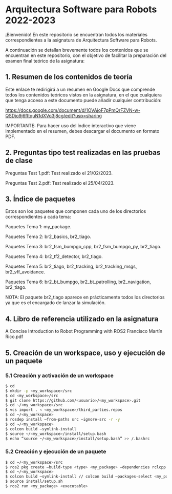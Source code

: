 # Arquitectura Software para Robots 2022-2023

¡Bienvenido! En este repositorio se encuentran todos los materiales correspondientes a la asignatura de Arquitectura Software para Robots.

A continuación se detallan brevemente todos los contenidos que se encuentran en este repositorio, con el objetivo de facilitar la preparación del examen final teórico de la asignatura:

## 1. Resumen de los contenidos de teoría

Este enlace te redirigirá a un resumen en Google Docs que comprende todos los contenidos teóricos vistos en la asignatura, en el que cualquiera que tenga acceso a este documento puede añadir cualquier contribución:

https://docs.google.com/document/d/1OVAjoF7pPmQrFZVN-w-QSDjo9j6fItquN1dXVo3j8cg/edit?usp=sharing

IMPORTANTE: Para hacer uso del índice interactivo que viene implementado en el resumen, debes descargar el documento en formato PDF.

## 2. Preguntas tipo test realizadas en las pruebas de clase

Preguntas Test 1.pdf: Test realizado el 21/02/2023.

Preguntas Test 2.pdf: Test realizado el 25/04/2023.

## 3. Índice de paquetes

Estos son los paquetes que componen cada uno de los directorios correspondientes a cada tema:

Paquetes Tema 1: my_package.

Paquetes Tema 2: br2_basics, br2_tiago.

Paquetes Tema 3: br2_fsm_bumpgo_cpp, br2_fsm_bumpgo_py, br2_tiago.

Paquetes Tema 4: br2_tf2_detector, br2_tiago.

Paquetes Tema 5: br2_tiago, br2_tracking, br2_tracking_msgs, br2_vff_avoidance.

Paquetes Tema 6: br2_bt_bumpgo, br2_bt_patrolling, br2_navigation, br2_tiago.

NOTA: El paquete br2_tiago aparece en prácticamente todos los directorios ya que es el encargado de lanzar la simulación.

## 4. Libro de referencia utilizado en la asignatura

A Concise Introduction to Robot Programming with ROS2 Francisco Martín Rico.pdf

## 5. Creación de un workspace, uso y ejecución de un paquete

### 5.1 Creación y activación de un workspace

```sh
$ cd
$ mkdir -p <my_workspace>/src
$ cd <my_workspace>/src
$ git clone https://github.com/<usuario>/<my_workspace>.git
$ cd ~/<my_workspace>/src
$ vcs import . < <my_workspace>/third_parties.repos
$ cd ~/<my_workspace>
$ rosdep install –from-paths src –ignore-src -r -y
$ cd ~/<my_workspace>
$ colcon build –symlink-install
$ source ~/<my_workspace>/install/setup.bash
$ echo “source ~/<my_workspace>/install/setup.bash” >> /.bashrc
```

### 5.2 Creación y ejecución de un paquete

```sh
$ cd ~/<my_workspace>/src
$ ros2 pkg create –build-type <type> <my_package> –dependencies rclcpp <message_type>_msgs
$ cd ~/<my_workspace>
$ colcon build –symlink-install // colcon build –packages-select <my_package>
$ source install/setup.sh
$ ros2 run <my_package> <executable>
```
